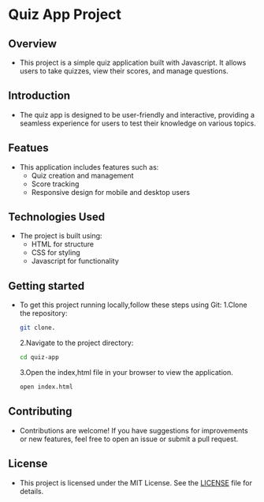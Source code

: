 # Quiz App Project
## Overview
- This project is a simple quiz application built with Javascript. It allows users to take quizzes, view their scores, and manage questions.

## Introduction
- The quiz app is designed to be user-friendly and interactive, providing a seamless experience for users to test their knowledge on various topics.
## Featues 
- This application includes features such as:
  - Quiz creation and management
  - Score tracking
  - Responsive design for mobile and desktop users
## Technologies Used
- The project is built using:
    - HTML for structure
    - CSS for styling
    - Javascript for functionality
## Getting started
- To get this project running locally,follow these steps using Git:
    1.Clone the repository:
    ```bash
    git clone.
    ```
    2.Navigate to the project directory:
    ```bash
    cd quiz-app
    ```
    3.Open the index,html file in your browser to view the application.
    ```bash
    open index.html
    ```
## Contributing
- Contributions are welcome! If you have suggestions for improvements or new features, feel free to open an issue or submit a pull request. 

## License
- This project is licensed under the MIT License. See the [LICENSE](LICENSE) file for details.
